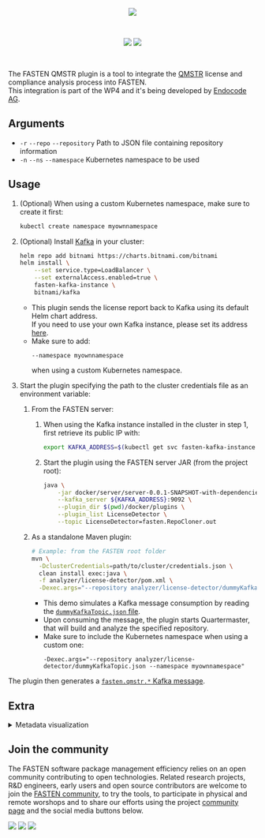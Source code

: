 <p align="center">
    <img src="https://user-images.githubusercontent.com/45048351/91091340-1c578200-e65f-11ea-9c5d-597fbbe4ba41.jpg">
</p>
<br/>
<p align="center">
    <a href="https://github.com/fasten-project/fasten/actions" alt="GitHub Workflow Status">
        <img src="https://img.shields.io/github/workflow/status/fasten-project/fasten/Java%20CI?logo=GitHub%20Actions&logoColor=white&style=for-the-badge" /></a>
    <!-- Here should be a link to Maven repo and version should be pulled from there. -->
    <a href="https://github.com/fasten-project/fasten/" alt="GitHub Workflow Status">
                <img src="https://img.shields.io/maven-central/v/fasten/graph?label=version&logo=Apache%20Maven&style=for-the-badge" /></a>
</p>
<br/>

The FASTEN QMSTR plugin is a tool to integrate the [QMSTR](https://github.com/qmstr/qmstr) license and compliance analysis process into FASTEN.\
This integration is part of the WP4 and it's being developed by [Endocode AG](https://endocode.com).

## Arguments
- `-r` `--repo` `--repository`                Path to JSON file containing repository information
- `-n` `--ns` `--namespace`                   Kubernetes namespace to be used

## Usage

1. (Optional) When using a custom Kubernetes namespace, make sure to create it first:
    ```bash
    kubectl create namespace myownnamespace
    ``` 

1. (Optional) Install [Kafka](https://github.com/bitnami/charts/tree/master/bitnami/kafka) in your cluster:
    ```bash
    helm repo add bitnami https://charts.bitnami.com/bitnami
    helm install \
        --set service.type=LoadBalancer \
        --set externalAccess.enabled=true \
        fasten-kafka-instance \
        bitnami/kafka
    ```
    -
        This plugin sends the license report back to Kafka using
        its default
        Helm chart
        address.
        \
        If you need to use your own Kafka instance,
        please set its address
        [here](https://github.com/fasten-project/fasten/blob/d42f3ec828d0e6c0663e7db566b0b18df2b0d5a7/analyzer/compliance-analyzer/src/main/resources/k8s/qmstr/job.yaml#L39).
    -
        Make sure to add:
        ```
        --namespace myownnamespace
        ```
        when using a custom Kubernetes namespace.

1. Start the plugin specifying the path to the cluster credentials file as an environment variable:
    
   1. From the FASTEN server:
        1.  When using the Kafka instance installed in the cluster in step 1,
            first retrieve its public IP with:
            ```bash
            export KAFKA_ADDRESS=$(kubectl get svc fasten-kafka-instance -o jsonpath='{.status.loadBalancer.ingress[0].ip}')
            ```
        1. Start the plugin using the FASTEN server JAR (from the project root):
            ```bash
            java \
                -jar docker/server/server-0.0.1-SNAPSHOT-with-dependencies.jar \
                --kafka_server ${KAFKA_ADDRESS}:9092 \
                --plugin_dir $(pwd)/docker/plugins \
                --plugin_list LicenseDetector \
                --topic LicenseDetector=fasten.RepoCloner.out
            ```
       
   1. As a standalone Maven plugin:
       ```bash
       # Example: from the FASTEN root folder
       mvn \
         -DclusterCredentials=path/to/cluster/credentials.json \
         clean install exec:java \
         -f analyzer/license-detector/pom.xml \
         -Dexec.args="--repository analyzer/license-detector/dummyKafkaTopic.json"
       ```
       -
           This demo simulates a Kafka message consumption by reading the [`dummyKafkaTopic.json` file](dummyKafkaTopic.json).
       -
           Upon consuming the message, the plugin starts Quartermaster, that will build and analyze the specified repository.
       -
           Make sure to include the Kubernetes namespace when using a custom one:
           ```
           -Dexec.args="--repository analyzer/license-detector/dummyKafkaTopic.json --namespace myownnamespace"
           ```


The plugin then generates a [`fasten.qmstr.*` Kafka message](https://github.com/fasten-project/fasten/wiki/Kafka-Topics#fastenqmstr).

## Extra

<details>
<summary>Metadata visualization</summary>

Here are the necessary steps needed to visualize the detected metadata stored in our graph database.

<p align="center">
    <img src="https://raw.githubusercontent.com/fullsushidev/qmstr/master/doc/static/img/qmstr-plugin.gif">
</p>
  
1. Wait for the build and analysis phases to be over:
    ```bash
    kubectl logs --follow $(kubectl get pods --selector job-name=qmstr -o=name) qmstr-client
    ```

1. Forward two local ports to the following two ports on the DGraph Pod:
    ```bash
    kubectl port-forward $(kubectl get pods --selector job-name=qmstr -o=name) 8000:8000
    ```
    ```bash
    kubectl port-forward $(kubectl get pods --selector job-name=qmstr -o=name) 8080:8080
    ```

1. Open [localhost:8000/?latest](http://localhost:8000/?latest) in your browser.

1. Click on "Continue":
    <p align="center">
        <img src="https://user-images.githubusercontent.com/45048351/92643192-0649f280-f2ea-11ea-842d-ee9612f54f7c.png" alt="DGraph login page" width="75%"/>
    </p>

1. Navigate to the "Console" page.

1. You should now be able to query the database:  
    ```graphql
    {
        PackageNodes(func: has(packageNodeType)) @recurse(loop: true, depth: 3) {
            uid
            name
            version
            packageNodeType
            targets
            additionalInfo
            buildConfig
            diagnosticInfo
            timestamp
        }
    
        FileNodes(func: has(fileNodeType)) @recurse(loop: true, depth: 3) {
            uid
            fileNodeType
            path
            name
            fileData
            timestamp
            derivedFrom
            dependencies
        }
    
        FileDataNodes(func: has(fileDataNodeType)) @recurse(loop: true, depth: 3) {
            uid
            fileDataNodeType
            hash
            additionalInfo
            diagnosticInfo
        }
    
        InfoNodes(func: has(infoNodeType)) @recurse(loop: true, depth: 3) {
            uid
            infoNodeType
            type
            confidenceScore
            analyzer
            dataNodes
            timestamp
        }
    
        Analyzers(func: has(analyzerNodeType)) @recurse(loop: true, depth: 3) {
            uid
            name
            analyzerNodeType
            trustLevel
            pathSub
            old
            new
        }
    
        DataNodes(func: has(dataNodeType)) @recurse(loop: true, depth: 3) {
            uid
            dataNodeType
            type
            data
            timestamp
        }
    }
    ```

1. The generated graph should look something like this:
    <p align="center">
        <img src="https://raw.githubusercontent.com/wiki/fasten-project/fasten/img/qmstr/build_graph.png" alt="Generated Build Graph example"/>
    </p>
    The left part of the graph consists in the usual build graph, having in this case a single (Java) package node in green as the central node.
    License and compliance information is on the right, having the analyzer node in pink right in the middle.  
</details>

## Join the community

The FASTEN software package management efficiency relies on an open community contributing to open technologies. Related research projects, R&D engineers, early users and open source contributors are welcome to join the [FASTEN community](https://www.fasten-project.eu/view/Main/Community), to try the tools, to participate in physical and remote worshops and to share our efforts using the project [community page](https://www.fasten-project.eu/view/Main/Community) and the social media buttons below.  
<p>
    <a href="http://www.twitter.com/FastenProject" alt="Fasten Twitter">
        <img src="https://img.shields.io/badge/%20-Twitter-%231DA1F2?logo=Twitter&style=for-the-badge&logoColor=white" /></a>
    <a href="http://www.slideshare.net/FastenProject" alt="GitHub Workflow Status">
                <img src="https://img.shields.io/badge/%20-SlideShare-%230077B5?logo=slideshare&style=for-the-badge&logoColor=white" /></a>
    <a href="http://www.linkedin.com/groups?gid=12172959" alt="Gitter">
            <img src="https://img.shields.io/badge/%20-LinkedIn-%232867B2?logo=linkedin&style=for-the-badge&logoColor=white" /></a>
</p>
